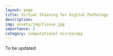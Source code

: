```yaml
---
layout: page
title: Virtual Staining for Digital Pathology
description: 
img: assets/img/tissue.jpg
importance: 2
category: computational microscopy
---
```


To be updated